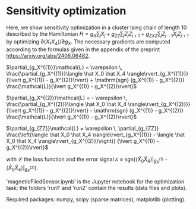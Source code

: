 # Sensitivity optimization

Here, we show sensitivity optimization in a cluster Ising chain of length 10 described by the Hamiltonian
$` H = g_X \sum_j X_j + g_{ZZ} \sum_j Z_j Z_{j+1} + g_{ZXZ} \sum_j Z_{j-1} X_j Z_{j+1} `$
by optimizing $\partial\langle X_1 X_4 \rangle/ \partial g_X$. The necessary gradients are computed
according to the formulas given in the appendix of the preprint https://arxiv.org/abs/2406.06482.

$\partial_{g_X^{(1)}}\mathcal{L}
= \varepsilon \, \frac{\partial_{g_X^{(1)}}\langle \hat X_0 \hat X_4 \rangle\rvert_{g_X^{(1)}}}
{\lvert g_X^{(1)} - g_X^{(2)}\rvert} + \mathrm{sgn} (g_X^{(1)} - g_X^{(2)}) \frac{\mathcal{L}}{\lvert g_X^{(1)} - g_X^{(2)}\rvert}$

$\partial_{g_X^{(2)}}\mathcal{L}
= - \varepsilon \, \frac{\partial_{g_X^{(2)}}\langle \hat X_0 \hat X_4 \rangle\rvert_{g_X^{(2)}}}
{\lvert g_X^{(1)} - g_X^{(2)}\rvert} - \mathrm{sgn} (g_X^{(1)} - g_X^{(2)}) \frac{\mathcal{L}}{\lvert g_X^{(1)} - g_X^{(2)}\rvert}$

$\partial_{g_{ZZ}}\mathcal{L}
= \varepsilon \, \partial_{g_{ZZ}}
\frac{\left(\langle \hat X_0 \hat X_4 \rangle\rvert_{g_X^{(1)}} - \langle \hat X_0 \hat X_4 \rangle\rvert_{g_X^{(2)}}\right)}
{\lvert g_X^{(1)} - g_X^{(2)}\rvert}$

with $\mathcal{L}$ the loss function and the error signal $\varepsilon\equiv \mathrm{sgn}(\langle \hat X_0 \hat X_4\rangle \vert_{g_X^{(1)}} - \langle \hat X_0 \hat X_4\rangle \vert_{g_X^{(2)}})$.

'magneticFiledSensor.ipynb' is the Jupyter notebook for the optimization task; the folders 'run1' and 'run2' contain the results (data files and plots).

Required packages: numpy, scipy (sparse matrices), matplotlib (plotting).
